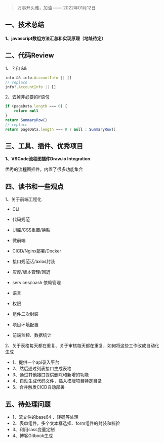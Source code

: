 > 万事开头难，加油 —— 2022年01月12日

## 一、技术总结

#### 1、javascript数组方法汇总和实现原理（地址待定）



## 二、代码Review

1、？和 &&

```js
info && info.AccountInfo || []
// replace
info?.AccountInfo || []
```

2、去掉非必要的if语句

```js
if (pageData.length === 0) {
	return null
}
return SummaryRow()
// replace
return pageData.length === 0 ? null : SummaryRow()
```



## 三、工具、插件、优秀项目

**1、VSCode流程图插件Draw.io Integration**

优秀的流程图插件，内置了很多功能集合



## 四、读书和一些观点

1、关于前端工程化

- CLI

- 代码规范

- UI库/CSS重置/换肤

- 微前端

- CICD/Nginx部署/Docker

- 接口规范话/axios封装

- 灰度/版本管理/回退

- services/loash 依赖管理

- 语言

- 权限

- 组件二次封装

- 项目环境配置

- 前端监控、数据统计

2、关于表格每天都在重复、关于审核每天都在重复，如何将这些工作改成自动化生成

- 1、提供一个api录入平台
- 2、然后通过列表接口生成表格
- 3、通过其他接口提供删除和新增的功能
- 4、自动生成代码文件，插入模版项目特定目录
- 5、合并触发CICD自动部署



## 五、待处理问题

- 1、流文件的base64 、转码等处理
- 2、表单组件，多个文本框选择、form组件的封装和校验
- 3、利用sass变量定制
- 4、博客Gitbook生成



